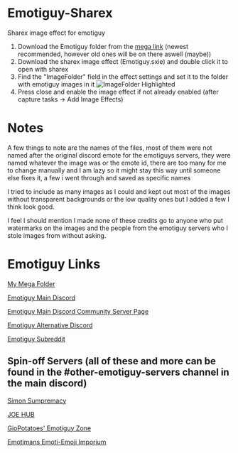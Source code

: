 # Emotiguy-Sharex
Sharex image effect for emotiguy

1. Download the Emotiguy folder from the [mega link](https://mega.nz/folder/ncQWyK6K#8tQ-FygmUxt_f3MVhNp4ZQ) (newest recommended, however old ones will be on there aswell (maybe))
2. Download the sharex image effect (Emotiguy.sxie) and double click it to open with sharex
3. Find the "ImageFolder" field in the effect settings and set it to the folder with emotiguy images in it
    ![ImageFolder Highlighted](https://catgirls.dance/RSzBm3AzhIPo.png)
4. Press close and enable the image effect if not already enabled (after capture tasks -> Add Image Effects)

# Notes
A few things to note are the names of the files, most of them were not named after the original discord emote for the emotiguys servers, they were named whatever the image was or the emote id, there are too many for me to change manually and I am lazy so it might stay this way until someone else fixes it, a few i went through and saved as specific names

I tried to include as many images as I could and kept out most of the images without transparent backgrounds or the low quality ones but I added a few I think look good.

I feel I should mention I made none of these credits go to anyone who put watermarks on the images and the people from the emotiguy servers who I stole images from without asking.

# Emotiguy Links
[My Mega Folder](https://mega.nz/folder/ncQWyK6K#8tQ-FygmUxt_f3MVhNp4ZQ)

[Emotiguy Main Discord](https://discord.gg/emotiguy)

[Emotiguy Main Discord Community Server Page](https://discord.com/servers/emotiguy-emotes-772459755633377310)

[Emotiguy Alternative Discord](https://discord.gg/XbfX6BFpY6)

[Emotiguy Subreddit](https://www.reddit.com/r/emotiguy)


## Spin-off Servers (all of these and more can be found in the #other-emotiguy-servers channel in the main discord)

[Simon Sumpremacy](https://discord.gg/MccbBUHUFE)

[JOE HUB](https://discord.gg/ZZVgB5qRze)

[GioPotatoes' Emotiguy Zone](https://discord.gg/azpr5BuSzs)

[Emotimans Emoti-Emoji Imporium](https://discord.gg/Ny9jbk8HFe)

